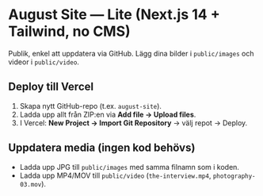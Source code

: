 # August Site — Lite (Next.js 14 + Tailwind, no CMS)

Publik, enkel att uppdatera via GitHub. Lägg dina bilder i `public/images` och videor i `public/video`.

## Deploy till Vercel
1. Skapa nytt GitHub-repo (t.ex. `august-site`).
2. Ladda upp allt från ZIP:en via **Add file → Upload files**.
3. I Vercel: **New Project → Import Git Repository** → välj repot → Deploy.

## Uppdatera media (ingen kod behövs)
- Ladda upp JPG till `public/images` med samma filnamn som i koden.
- Ladda upp MP4/MOV till `public/video` (`the-interview.mp4`, `photography-03.mov`).
